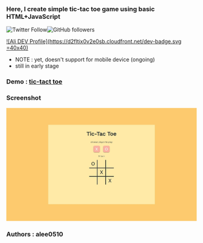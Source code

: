 ### Here, I create simple tic-tac toe game using basic HTML+JavaScript 
![Twitter Follow](https://img.shields.io/twitter/follow/a_lee0510?style=social)![GitHub followers](https://img.shields.io/github/followers/alee0510?style=social)

[![Ali DEV Profile](https://d2fltix0v2e0sb.cloudfront.net/dev-badge.svg =40x40)](https://dev.to/alee0510)
- NOTE : yet, doesn't support for mobile device (ongoing)
- still in early stage

### Demo : [tic-tact toe](https://alee0510.github.io/tictac_toe/)
### Screenshot
![Screenshot](screenshot_desktop.jpg)

### Authors : alee0510
